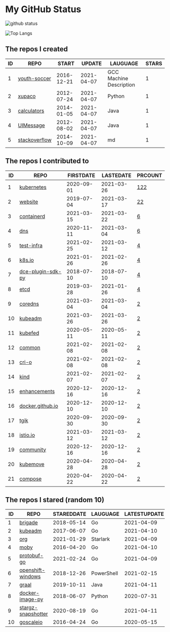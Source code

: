 # My GitHub Status

<img src="https://github-readme-stats-1.yihong0618.vercel.app/api?username=pacoxu&show_icons=true&&&hide_title=true&count_private=true" alt="github status" />

![Top Langs](https://github-readme-stats-1.yihong0618.vercel.app/api/top-langs/?username=pacoxu&layout=compact)

<!--START_SECTION:my_github-->
## The repos I created
| ID |                              REPO                              |   START    |   UPDATE   |        LAUGUAGE         | STARS |
|----|----------------------------------------------------------------|------------|------------|-------------------------|-------|
|  1 | [youth-soccer](https://github.com/pacoxu/youth-soccer)         | 2016-12-21 | 2021-04-07 | GCC Machine Description |     1 |
|  2 | [xupaco](https://github.com/pacoxu/xupaco)                     | 2012-07-24 | 2021-04-07 | Python                  |     1 |
|  3 | [calculators](https://github.com/pacoxu/calculators)           | 2014-01-05 | 2021-04-07 | Java                    |     1 |
|  4 | [UIMessage](https://github.com/pacoxu/UIMessage)               | 2012-08-02 | 2021-04-07 | Java                    |     1 |
|  5 | [stackoverflow](https://github.com/pacoxu/stackoverflow)       | 2014-10-09 | 2021-04-07 | md                      |     1 |

## The repos I contributed to
| ID |                                REPO                                | FIRSTDATE  | LASTEDATE  |                                      PRCOUNT                                       |
|----|--------------------------------------------------------------------|------------|------------|------------------------------------------------------------------------------------|
|  1 | [kubernetes](https://github.com/kubernetes/kubernetes)             | 2020-09-01 | 2021-03-26 | [122](https://github.com/kubernetes/kubernetes/pulls?q=is%3Apr+author%3Apacoxu)    |
|  2 | [website](https://github.com/kubernetes/website)                   | 2019-07-04 | 2021-03-17 | [22](https://github.com/kubernetes/website/pulls?q=is%3Apr+author%3Apacoxu)        |
|  3 | [containerd](https://github.com/containerd/containerd)             | 2021-03-15 | 2021-03-22 | [6](https://github.com/containerd/containerd/pulls?q=is%3Apr+author%3Apacoxu)      |
|  4 | [dns](https://github.com/kubernetes/dns)                           | 2020-11-11 | 2021-03-04 | [6](https://github.com/kubernetes/dns/pulls?q=is%3Apr+author%3Apacoxu)             |
|  5 | [test-infra](https://github.com/kubernetes/test-infra)             | 2021-02-25 | 2021-03-12 | [4](https://github.com/kubernetes/test-infra/pulls?q=is%3Apr+author%3Apacoxu)      |
|  6 | [k8s.io](https://github.com/kubernetes/k8s.io)                     | 2021-01-26 | 2021-02-26 | [4](https://github.com/kubernetes/k8s.io/pulls?q=is%3Apr+author%3Apacoxu)          |
|  7 | [dce-plugin-sdk-py](https://github.com/DaoCloud/dce-plugin-sdk-py) | 2018-07-10 | 2018-07-10 | [4](https://github.com/DaoCloud/dce-plugin-sdk-py/pulls?q=is%3Apr+author%3Apacoxu) |
|  8 | [etcd](https://github.com/etcd-io/etcd)                            | 2019-03-28 | 2021-01-26 | [4](https://github.com/etcd-io/etcd/pulls?q=is%3Apr+author%3Apacoxu)               |
|  9 | [coredns](https://github.com/coredns/coredns)                      | 2021-03-04 | 2021-03-04 | [2](https://github.com/coredns/coredns/pulls?q=is%3Apr+author%3Apacoxu)            |
| 10 | [kubeadm](https://github.com/kubernetes/kubeadm)                   | 2021-03-26 | 2021-03-26 | [2](https://github.com/kubernetes/kubeadm/pulls?q=is%3Apr+author%3Apacoxu)         |
| 11 | [kubefed](https://github.com/kubernetes-sigs/kubefed)              | 2020-05-11 | 2020-05-11 | [2](https://github.com/kubernetes-sigs/kubefed/pulls?q=is%3Apr+author%3Apacoxu)    |
| 12 | [common](https://github.com/containers/common)                     | 2021-02-08 | 2021-02-08 | [2](https://github.com/containers/common/pulls?q=is%3Apr+author%3Apacoxu)          |
| 13 | [cri-o](https://github.com/cri-o/cri-o)                            | 2021-02-08 | 2021-02-08 | [2](https://github.com/cri-o/cri-o/pulls?q=is%3Apr+author%3Apacoxu)                |
| 14 | [kind](https://github.com/kubernetes-sigs/kind)                    | 2021-02-07 | 2021-02-07 | [2](https://github.com/kubernetes-sigs/kind/pulls?q=is%3Apr+author%3Apacoxu)       |
| 15 | [enhancements](https://github.com/kubernetes/enhancements)         | 2020-12-16 | 2020-12-16 | [2](https://github.com/kubernetes/enhancements/pulls?q=is%3Apr+author%3Apacoxu)    |
| 16 | [docker.github.io](https://github.com/docker/docker.github.io)     | 2020-12-10 | 2020-12-10 | [2](https://github.com/docker/docker.github.io/pulls?q=is%3Apr+author%3Apacoxu)    |
| 17 | [tgik](https://github.com/vmware-tanzu/tgik)                       | 2020-09-30 | 2020-09-30 | [2](https://github.com/vmware-tanzu/tgik/pulls?q=is%3Apr+author%3Apacoxu)          |
| 18 | [istio.io](https://github.com/istio/istio.io)                      | 2021-03-12 | 2021-03-12 | [2](https://github.com/istio/istio.io/pulls?q=is%3Apr+author%3Apacoxu)             |
| 19 | [community](https://github.com/kubernetes/community)               | 2020-12-16 | 2020-12-16 | [2](https://github.com/kubernetes/community/pulls?q=is%3Apr+author%3Apacoxu)       |
| 20 | [kubemove](https://github.com/kubemove/kubemove)                   | 2020-04-28 | 2020-04-28 | [2](https://github.com/kubemove/kubemove/pulls?q=is%3Apr+author%3Apacoxu)          |
| 21 | [compose](https://github.com/docker/compose)                       | 2020-04-22 | 2020-04-22 | [2](https://github.com/docker/compose/pulls?q=is%3Apr+author%3Apacoxu)             |

## The repos I stared (random 10)
| ID |                                  REPO                                  | STAREDDATE |  LAUGUAGE  | LATESTUPDATE |
|----|------------------------------------------------------------------------|------------|------------|--------------|
|  1 | [brigade](https://github.com/brigadecore/brigade)                      | 2018-05-14 | Go         | 2021-04-09   |
|  2 | [kubeadm](https://github.com/kubernetes/kubeadm)                       | 2017-06-07 | Go         | 2021-04-10   |
|  3 | [org](https://github.com/kubernetes/org)                               | 2021-01-29 | Starlark   | 2021-04-09   |
|  4 | [moby](https://github.com/moby/moby)                                   | 2016-04-20 | Go         | 2021-04-10   |
|  5 | [protobuf-go](https://github.com/protocolbuffers/protobuf-go)          | 2021-02-24 | Go         | 2021-04-09   |
|  6 | [openshift-windows](https://github.com/openshift/openshift-windows)    | 2018-12-26 | PowerShell | 2021-02-15   |
|  7 | [graal](https://github.com/oracle/graal)                               | 2019-10-11 | Java       | 2021-04-11   |
|  8 | [docker-image-py](https://github.com/realityone/docker-image-py)       | 2018-06-07 | Python     | 2020-07-31   |
|  9 | [stargz-snapshotter](https://github.com/containerd/stargz-snapshotter) | 2020-08-19 | Go         | 2021-04-11   |
| 10 | [goscaleio](https://github.com/thecodeteam/goscaleio)                  | 2016-04-24 | Go         | 2020-05-15   |

<!--END_SECTION:my_github-->

